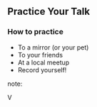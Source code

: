 ## Practice Your Talk

### How to practice

* To a mirror (or your pet)
* To your friends
* At a local meetup
* Record yourself!

note:

V
